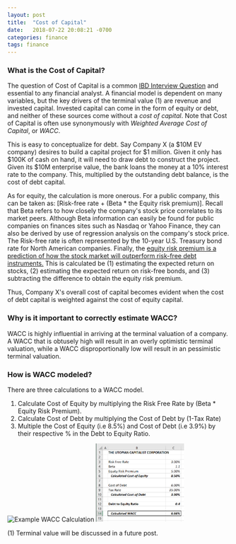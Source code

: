 ```yaml
---
layout: post
title:  "Cost of Capital"
date:   2018-07-22 20:08:21 -0700
categories: finance
tags: finance
---
```

### What is the Cost of Capital?

The question of Cost of Capital is a common [IBD Interview Question](https://utopiancapitalist.github.io/finance/2018/06/22/interview-questions-3.html) and essential to any financial analyst. A financial model is dependent on many variables, but the key drivers of the terminal value (1) are revenue and invested capital. Invested capital can come in the form of equity or debt, and neither of these sources come without a _cost of capital_. Note that Cost of Capital is often use synonymously with _Weighted Average Cost of Capital_, or _WACC_.

This is easy to conceptualize for debt. Say Company X (a $10M EV company) desires to build a capital project for $1 million. Given it only has $100K of cash on hand, it will need to draw debt to construct the project. Given its $10M enterprise value, the bank loans the money at a 10% interest rate to the company. This, multiplied by the outstanding debt balance, is the cost of debt capital.

As for equity, the calculation is more onerous. For a public company, this can be taken as: [Risk-free rate + (Beta * the Equity risk premium)]. Recall that Beta refers to how closely the company's stock price correlates to its market peers. Although Beta information can easily be found for public companies on finances sites such as Nasdaq or Yahoo Finance, they can also be derived by use of regression analysis on the company's stock price. The Risk-free rate is often represented by the 10-year U.S. Treasury bond rate for North American companies. Finally, the [equity risk premium is a prediction of how the stock market will outperform risk-free debt instruments.](https://www.investopedia.com/investing/calculating-equity-risk-premium/) This is calculated be (1) estimating the expected return on stocks, (2) estimating the expected return on risk-free bonds, and (3) subtracting the difference to obtain the equity risk premium.

Thus, Company X's overall cost of capital becomes evident when the cost of debt capital is weighted against the cost of equity capital.

### Why is it important to correctly estimate WACC?
WACC is highly influential in arriving at the terminal valuation of a company. A WACC that is obtusely high will result in an overly optimistic terminal valuation, while a WACC disproportionally low will result in an pessimistic terminal valuation.

### How is WACC modeled?

There are three calculations to a WACC model.

1. Calculate Cost of Equity by multiplying the Risk Free Rate by (Beta * Equity Risk Premium).
2. Calculate Cost of Debt by multiplying the Cost of Debt by (1-Tax Rate)
3. Multiple the Cost of Equity (i.e 8.5%) and Cost of Debt (i.e 3.9%) by their respective % in the Debt to Equity Ratio.

![Example WACC Calculation]({{https://utopiancapitalist.github.io/assets/WACC1.png)
<img src="assets/WACC1.png" alt="WACC" width="200"/>

(1) Terminal value will be discussed in a future post.

